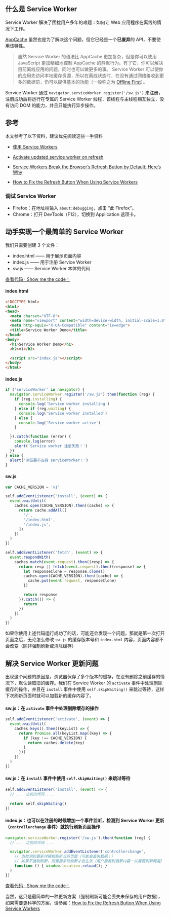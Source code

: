 
## 什么是 Service Worker

Service Worker 解决了困扰用户多年的难题：如何让 Web 应用程序在离线的情况下工作。


[AppCache](https://developer.mozilla.org/zh-CN/docs/Web/HTML/Using_the_application_cache) 虽然也是为了解决这个问题，但它已经是一个**已废弃**的 API，不要使用该特性。

> 虽然 Service Worker 的语法比 AppCache 更加复杂，但是你可以使用 JavaScript 更加精细地控制 AppCache 的静默行为。有了它，你可以解决目前离线应用的问题，同时也可以做更多的事。 Service Worker  可以使你的应用先访问本地缓存资源，所以在离线状态时，在没有通过网络接收到更多的数据前，仍可以提供基本的功能（一般称之为 [Offline First](http://offlinefirst.org/)）。

Service Worker 通过 `navigator.serviceWorker.register('/sw.js')` 来注册，注册成功后将运行在专属的 Service Worker 线程，该线程与主线程相互独立，没有访问 DOM 的能力，并且只能执行异步操作。

## 参考

本文参考了以下资料，建议优先阅读这些一手资料

- [使用 Service Workers](https://developer.mozilla.org/zh-CN/docs/Web/API/Service_Worker_API/Using_Service_Workers)

- [Activate updated service worker on refresh](https://stackoverflow.com/questions/40100922/activate-updated-service-worker-on-refresh)

- [Service Workers Break the Browser’s Refresh Button by Default; Here’s Why](https://redfin.engineering/service-workers-break-the-browsers-refresh-button-by-default-here-s-why-56f9417694?)

- [How to Fix the Refresh Button When Using Service Workers](https://redfin.engineering/how-to-fix-the-refresh-button-when-using-service-workers-a8e27af6df68)

### 调试 Service Worker

- Firefox：在地址栏输入 `about:debugging`，点击 “此 Firefox”。
- Chrome：打开 DevTools（F12），切换到 Application 选项卡。

## 动手实现一个最简单的 Service Worker

我们只需要创建 3 个文件：

- index.html —— 用于展示页面内容
- index.js —— 用于注册 Service Worker
- sw.js —— Service Worker 本体的代码

[查看代码 · Show me the code！](https://github.com/canwdev/service-worker-demo/commit/287aa88d26f32e3ef1337dbc0711600aa07c18e4) 

#### index.html

```html
<!DOCTYPE html>
<html>
<head>
  <meta charset="UTF-8">
  <meta name="viewport" content="width=device-width, initial-scale=1.0">
  <meta http-equiv="X-UA-Compatible" content="ie=edge">
  <title>Service Worker Demo</title>
</head>
<body>
  <h1>Service Worker Demo</h1>
  <h2>v1</h2>

  <script src="index.js"></script>
</body>
</html> 
```

#### index.js

```js
if ('serviceWorker' in navigator) {
  navigator.serviceWorker.register('/sw.js').then(function (reg) {
    if (reg.installing) {
      console.log('Service worker installing')
    } else if (reg.waiting) {
      console.log('Service worker installed')
    } else {
      console.log('Service worker active')
    }

  }).catch(function (error) {
    console.log(error)
    alert('Service worker 注册失败！')
  })
} else {
  alert('浏览器不支持 serviceWorker！')
} 
```

#### sw.js

```js
var CACHE_VERSION = 'v1'

self.addEventListener('install', (event) => {
  event.waitUntil(
    caches.open(CACHE_VERSION).then((cache) => {
      return cache.addAll([
        '/',
        '/index.html',
        '/index.js',
      ])
    })
  )
})

self.addEventListener('fetch', (event) => {
  event.respondWith(
    caches.match(event.request).then((resp) => {
      return resp || fetch(event.request).then((response) => {
        let responseClone = response.clone()
        caches.open(CACHE_VERSION).then((cache) => {
          cache.put(event.request, responseClone)
        })

        return response
      }).catch(() => {
        return
      })
    })
  )
})
```

如果你使用上述代码运行成功了的话，可能还会发现一个问题，那就是第一次打开页面之后，无论怎么修改 `sw.js` 的缓存版本号和 `index.html` 内容，页面内容都不会改变（除非强制刷新或清除缓存）

## 解决 Service Worker 更新问题

出现这个问题的原因是，浏览器保存了多个版本的缓存，在没有删除之前缓存的情况下，默认读取旧的缓存。我们在 Service Worker 的 `activate` 事件中处理删除缓存的操作，并且在 `install` 事件中使用 `self.skipWaiting()` 来跳过等待，这样下次刷新页面时就可以加载新的缓存内容了。

#### sw.js：在 `activate` 事件中处理删除缓存的操作

```js
self.addEventListener('activate', (event) => {
  event.waitUntil(
    caches.keys().then((keyList) => {
      return Promise.all(keyList.map((key) => {
        if (key !== CACHE_VERSION) {
          return caches.delete(key)
        }
      }))
    })
  )
})
```

#### sw.js：在 `install` 事件中使用 `self.skipWaiting()` 来跳过等待

```js
self.addEventListener('install', (event) => {
  // ... 之前的代码 ...
  
  return self.skipWaiting()
})
```

#### index.js：也可以在注册的时候增加一个事件监听，检测到 Service Worker 更新（`controllerchange` 事件）就执行刷新页面操作

```js
navigator.serviceWorker.register('/sw.js').then(function (reg) {
  // ... 之前的代码 ...

  navigator.serviceWorker.addEventListener('controllerchange',
    // 当检测到更新时强制刷新当前页面（可能会丢失数据！）
    // 如果不强制刷新，则需要手动刷新才会生效（用户要看到最新内容一共需要刷新两遍）
    function () { window.location.reload(); }
  )
})
```

[查看代码 · Show me the code！](https://github.com/canwdev/service-worker-demo/commit/57c56cad77c36f69acfb163060053406d72b8a58) 

当然，这只是最简单的一种更新方案（强制刷新可能会丢失未保存的用户数据），如果需要更科学的方案，请参阅：[How to Fix the Refresh Button When Using Service Workers](https://redfin.engineering/how-to-fix-the-refresh-button-when-using-service-workers-a8e27af6df68)
